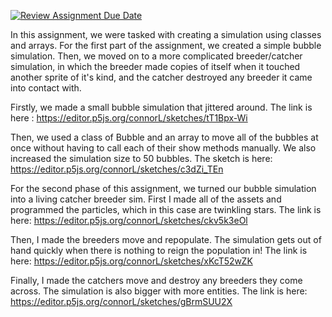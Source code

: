 [![Review Assignment Due Date](https://classroom.github.com/assets/deadline-readme-button-24ddc0f5d75046c5622901739e7c5dd533143b0c8e959d652212380cedb1ea36.svg)](https://classroom.github.com/a/pJv4oXRo)

In this assignment, we were tasked with creating a simulation using classes and arrays. For the first part of the assignment, we created a simple bubble simulation. Then, we moved on to a more complicated breeder/catcher simulation, in which the breeder made copies of itself when it touched another sprite of it's kind, and the catcher destroyed any breeder it came into contact with.

Firstly, we made a small bubble simulation that jittered around. The link is here : https://editor.p5js.org/connorL/sketches/tT1Bpx-Wi

Then, we used a class of Bubble and an array to move all of the bubbles at once without having to call each of their show methods manually. We also increased the simulation size to 50 bubbles. The sketch is here: https://editor.p5js.org/connorL/sketches/c3dZi_TEn

For the second phase of this assignment, we turned our bubble simulation into a living catcher breeder sim. First I made all of the assets and programmed the particles, which in this case are twinkling stars. The link is here: https://editor.p5js.org/connorL/sketches/ckv5k3eOl

Then, I made the breeders move and repopulate. The simulation gets out of hand quickly when there is nothing to reign the population in! The link is here: https://editor.p5js.org/connorL/sketches/xKcT52wZK

Finally, I made the catchers move and destroy any breeders they come across. The simulation is also bigger with more entities. The link is here: https://editor.p5js.org/connorL/sketches/gBrmSUU2X
